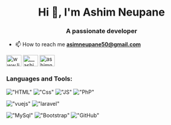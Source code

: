 <h1 align="center">Hi 👋, I'm Ashim Neupane</h1>
<h3 align="center">A passionate developer</h3>

- 📫 How to reach me **asimneupane50@gmail.com**

<p align="left">
<a href="https://www.linkedin.com/in/epnmihsa/" target="blank"><img align="center" src="https://cdn.jsdelivr.net/npm/simple-icons@3.0.1/icons/linkedin.svg" alt="www.linkedin.com/in/epnmihsa" height="30" width="40" /></a>
<a href="https://instagram.com/__ashimnpe__" target="blank"><img align="center" src="https://cdn.jsdelivr.net/npm/simple-icons@3.0.1/icons/instagram.svg" alt="__ashimnpe__" height="30" width="40" /></a>
  <a href="https://www.facebook.com/profile.php?id=100077346519658" target="blank"><img align="center" src="https://cdn.jsdelivr.net/npm/simple-icons@3.0.1/icons/facebook.svg" alt="ashimnpe" height="30" width="40" /></a>
</p>

<h3 align="left">Languages and Tools:</h3>


!["HTML"](https://img.shields.io/badge/HTML5-E34F26?style=for-the-badge&logo=html5&logoColor=white)
!["Css"](https://img.shields.io/badge/CSS3-1572B6?style=for-the-badge&logo=css3&logoColor=white)
!["JS"](https://img.shields.io/badge/JavaScript-F7DF1E?style=for-the-badge&logo=javascript&logoColor=black)
!["PhP"](https://img.shields.io/badge/PHP-777BB4?style=for-the-badge&logo=php&logoColor=white)

!["vuejs"](https://img.shields.io/badge/Vue.js-ffffff?style=for-the-badge&logo=vue.js&logoColor=41b883)
!["laravel"](https://img.shields.io/badge/laravel-ffffff?style=for-the-badge&logo=laravel&logoColor=41b883)

!["MySql"](https://img.shields.io/badge/MySQL-00000F?style=for-the-badge&logo=mysql&logoColor=white)
!["Bootstrap"](https://img.shields.io/badge/Bootstrap-563D7C?style=for-the-badge&logo=bootstrap&logoColor=white)
!["GitHub"](https://img.shields.io/badge/GitHub-100000?style=for-the-badge&logo=github&logoColor=white)


